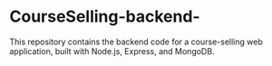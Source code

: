 # CourseSelling-backend-
This repository contains the backend code for a course-selling web application, built with Node.js, Express, and MongoDB.
